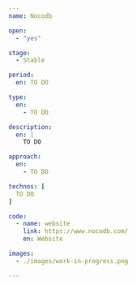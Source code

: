 ```yaml
---
name: Nocodb

open: 
  - "yes"

stage: 
  - Stable

period: 
  en: TO DO

type:
  en:
    - TO DO

description:
  en: |
    TO DO

approach:
  en: 
    - TO DO

technos: [ 
  TO DO
]

code:
  - name: website
    link: https://www.nocodb.com/
    en: Website

images:
  - ./images/work-in-progress.png

---
```

